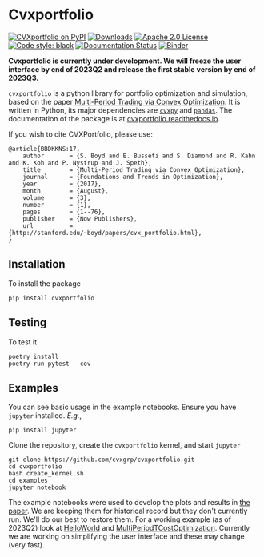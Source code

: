 # Cvxportfolio

[![CVXportfolio on PyPI](https://img.shields.io/pypi/v/cvxportfolio.svg)](https://pypi.org/project/cvxportfolio/)
[![Downloads](https://static.pepy.tech/personalized-badge/cvxportfolio?period=month&units=international_system&left_color=black&right_color=orange&left_text=PyPI%20downloads%20per%20month)](https://pepy.tech/project/cvxportfolio)
[![Apache 2.0 License](https://img.shields.io/badge/License-APACHEv2-brightgreen.svg)](https://github.com/cvxgrp/cvxportfolio/blob/master/LICENSE)
[![Code style: black](https://img.shields.io/badge/code%20style-black-000000.svg)](https://github.com/psf/black)
[![Documentation Status](https://readthedocs.org/projects/cvxportfolio/badge/?version=latest)](https://cvxportfolio.readthedocs.io/en/latest/?badge=latest)
[![Binder](http://mybinder.org/badge_logo.svg)](http://mybinder.org/v2/gh/cvxgrp/cvxportfolio/HEAD)


**Cvxportfolio is currently under development. We will freeze the user interface by end of 2023Q2 and release the first stable version by end of 2023Q3.**


`cvxportfolio` is a python library for portfolio optimization and simulation,
based on the paper [Multi-Period Trading via Convex Optimization](https://web.stanford.edu/~boyd/papers/cvx_portfolio.html).
It is written in Python, its major dependencies are [`cvxpy`](https://github.com/cvxgrp/cvxpy)
and [`pandas`](https://github.com/pandas-dev/pandas). 
The documentation of the package is at [cvxportfolio.readthedocs.io](https://cvxportfolio.readthedocs.io/en/latest/).


If you wish to cite CVXPortfolio, please use:
```
@article{BBDKKNS:17,
    author       = {S. Boyd and E. Busseti and S. Diamond and R. Kahn and K. Koh and P. Nystrup and J. Speth},
    title        = {Multi-Period Trading via Convex Optimization},
    journal      = {Foundations and Trends in Optimization},
    year         = {2017},
    month        = {August},
    volume       = {3},
    number       = {1},
    pages        = {1--76},
    publisher    = {Now Publishers},
    url          = {http://stanford.edu/~boyd/papers/cvx_portfolio.html},
}
```

Installation
------------

To install the package
```
pip install cvxportfolio
```

Testing
------------

To test it

```
poetry install
poetry run pytest --cov
```

Examples
------------

You can see basic usage in the example notebooks. Ensure you have `jupyter` installed. *E.g.*,
```
pip install jupyter
```

Clone the repository, create the `cvxportfolio` kernel, and start `jupyter`

```
git clone https://github.com/cvxgrp/cvxportfolio.git
cd cvxportfolio
bash create_kernel.sh
cd examples
jupyter notebook
```

The example notebooks were used to develop the plots and results in [the paper](https://web.stanford.edu/~boyd/papers/cvx_portfolio.html). We are keeping 
them for historical record but they don't currently run. We'll do our best to restore them. For a working example (as of 2023Q2) look at [HelloWorld](https://github.com/cvxgrp/cvxportfolio/blob/master/examples/HelloWorld.ipynb) and [MultiPeriodTCostOptimization](https://github.com/cvxgrp/cvxportfolio/blob/master/examples/MultiPeriodTCostOptimization.ipynb).
Currently we are working on simplifying the user interface and these may change (very fast).

